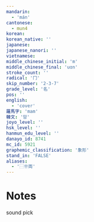 ```yaml
---
mandarin:
  - 'mán'
cantonese:
  - mun4
korean:
korean_native: ''
japanese:
japanese_nanori: ''
vietnamese:
middle_chinese_initial: 'm'
middle_chinese_final: 'uɑn'
stroke_count: ''
radical: '冂'
skip_number: '2-3-7'
grade_level: '名'
pos: ''
english:
  - 'cover'
羅馬字: 'mam'
韓文: '맘'
joyo_level: ''
hsk_level: ''
hanmun_edu_level: ''
danayo_id: 8741
mc_id: 5921
graphemic_classification: '象形'
stand_in: 'FALSE'
aliases:
  - '⿱卄両'
---
```


# Notes
sound pick
